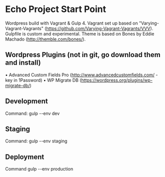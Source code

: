 # Echo Project Start Point

Wordpress build with Vagrant & Gulp 4. Vagrant set up based on "Varying-Vagrant-Vagrants" (https://github.com/Varying-Vagrant-Vagrants/VVV). Gulpfile is custom and experimental.
Theme is based on Bones by Eddie Machado (http://themble.com/bones/).

## Wordpress Plugins (not in git, go download them and install)
• Advanced Custom Fields Pro (http://www.advancedcustomfields.com/ - key in 1Password)
• WP Migrate DB (https://wordpress.org/plugins/wp-migrate-db/)

## Development
Command: gulp --env dev

## Staging
Command: gulp --env staging

## Deployment
Command gulp --env production

